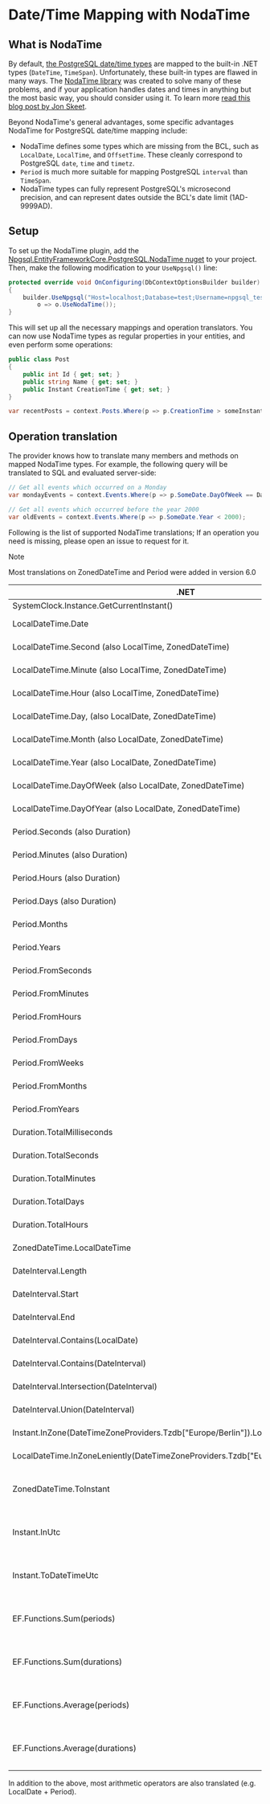 # Date/Time Mapping with NodaTime

## What is NodaTime

By default, [the PostgreSQL date/time types](https://www.postgresql.org/docs/current/static/datatype-datetime.html) are mapped to the built-in .NET types (`DateTime`, `TimeSpan`). Unfortunately, these built-in types are flawed in many ways. The [NodaTime library](http://nodatime.org/) was created to solve many of these problems, and if your application handles dates and times in anything but the most basic way, you should consider using it. To learn more [read this blog post by Jon Skeet](http://blog.nodatime.org/2011/08/what-wrong-with-datetime-anyway.html).

Beyond NodaTime's general advantages, some specific advantages NodaTime for PostgreSQL date/time mapping include:

* NodaTime defines some types which are missing from the BCL, such as `LocalDate`, `LocalTime`, and `OffsetTime`. These cleanly correspond to PostgreSQL `date`, `time` and `timetz`.
* `Period` is much more suitable for mapping PostgreSQL `interval` than `TimeSpan`.
* NodaTime types can fully represent PostgreSQL's microsecond precision, and can represent dates outside the BCL's date limit (1AD-9999AD).

## Setup

To set up the NodaTime plugin, add the [Npgsql.EntityFrameworkCore.PostgreSQL.NodaTime nuget](https://www.nuget.org/packages/Npgsql.EntityFrameworkCore.PostgreSQL.NodaTime) to your project. Then, make the following modification to your `UseNpgsql()` line:

```c#
protected override void OnConfiguring(DbContextOptionsBuilder builder)
{
    builder.UseNpgsql("Host=localhost;Database=test;Username=npgsql_tests;Password=npgsql_tests",
        o => o.UseNodaTime());
}
```

This will set up all the necessary mappings and operation translators. You can now use NodaTime types as regular properties in your entities, and even perform some operations:

```c#
public class Post
{
    public int Id { get; set; }
    public string Name { get; set; }
    public Instant CreationTime { get; set; }
}

var recentPosts = context.Posts.Where(p => p.CreationTime > someInstant);
```

## Operation translation

The provider knows how to translate many members and methods on mapped NodaTime types. For example, the following query will be translated to SQL and evaluated server-side:

```c#
// Get all events which occurred on a Monday
var mondayEvents = context.Events.Where(p => p.SomeDate.DayOfWeek == DayOfWeek.Monday);

// Get all events which occurred before the year 2000
var oldEvents = context.Events.Where(p => p.SomeDate.Year < 2000);
```

Following is the list of supported NodaTime translations; If an operation you need is missing, please open an issue to request for it.

> [!NOTE]
> Most translations on ZonedDateTime and Period were added in version 6.0

.NET                                                                                   | SQL                                                                                                                                        | Notes
-------------------------------------------------------------------------------------- | ------------------------------------------------------------------------------------------------------------------------------------------ | -----------
SystemClock.Instance.GetCurrentInstant()                                               | [now()](https://www.postgresql.org/docs/current/functions-datetime.html)                                                                   |
LocalDateTime.Date                                                                     | [date_trunc('day', timestamp)](https://www.postgresql.org/docs/current/functions-datetime.html)                                            |
LocalDateTime.Second (also LocalTime, ZonedDateTime)                                   | [date_part('second', timestamp)::INT](https://www.postgresql.org/docs/current/functions-datetime.html)                                     |
LocalDateTime.Minute (also LocalTime, ZonedDateTime)                                   | [date_part('minute', timestamp)::INT](https://www.postgresql.org/docs/current/functions-datetime.html)                                     |
LocalDateTime.Hour (also LocalTime, ZonedDateTime)                                     | [date_part('hour', timestamp)::INT](https://www.postgresql.org/docs/current/functions-datetime.html)                                       |
LocalDateTime.Day, (also LocalDate, ZonedDateTime)                                     | [date_part('day', timestamp)::INT](https://www.postgresql.org/docs/current/functions-datetime.html)                                        |
LocalDateTime.Month (also LocalDate, ZonedDateTime)                                    | [date_part('month', timestamp)::INT](https://www.postgresql.org/docs/current/functions-datetime.html)                                      |
LocalDateTime.Year (also LocalDate, ZonedDateTime)                                     | [date_part('year', timestamp)::INT](https://www.postgresql.org/docs/current/functions-datetime.html)                                       |
LocalDateTime.DayOfWeek (also LocalDate, ZonedDateTime)                                | [floor(date_part('dow', timestamp))::INT](https://www.postgresql.org/docs/current/functions-datetime.html)                                 |
LocalDateTime.DayOfYear (also LocalDate, ZonedDateTime)                                | [date_part('doy', timestamp)::INT](https://www.postgresql.org/docs/current/functions-datetime.html)                                        |
Period.Seconds (also Duration)                                                         | [date_part('second', interval)::INT](https://www.postgresql.org/docs/current/functions-datetime.html)                                      |
Period.Minutes (also Duration)                                                         | [date_part('minute', interval)::INT](https://www.postgresql.org/docs/current/functions-datetime.html)                                      |
Period.Hours (also Duration)                                                           | [date_part('hour', interval)::INT](https://www.postgresql.org/docs/current/functions-datetime.html)                                        |
Period.Days (also Duration)                                                            | [date_part('day', interval)::INT](https://www.postgresql.org/docs/current/functions-datetime.html)                                         |
Period.Months                                                                          | [date_part('month', interval)::INT](https://www.postgresql.org/docs/current/functions-datetime.html)                                       |
Period.Years                                                                           | [date_part('year', interval)::INT](https://www.postgresql.org/docs/current/functions-datetime.html)                                        |
Period.FromSeconds                                                                     | [make_interval(seconds => int)](https://www.postgresql.org/docs/current/functions-datetime.html)                                           |
Period.FromMinutes                                                                     | [make_interval(minutes => int)](https://www.postgresql.org/docs/current/functions-datetime.html)                                           |
Period.FromHours                                                                       | [make_interval(hours => int)](https://www.postgresql.org/docs/current/functions-datetime.html)                                             |
Period.FromDays                                                                        | [make_interval(days => int)](https://www.postgresql.org/docs/current/functions-datetime.html)                                              |
Period.FromWeeks                                                                       | [make_interval(weeks => int)](https://www.postgresql.org/docs/current/functions-datetime.html)                                             |
Period.FromMonths                                                                      | [make_interval(months => int)](https://www.postgresql.org/docs/current/functions-datetime.html)                                            |
Period.FromYears                                                                       | [make_interval(years => int)](https://www.postgresql.org/docs/current/functions-datetime.html)                                             |
Duration.TotalMilliseconds                                                             | [date_part('epoch', interval) / 0.001](https://www.postgresql.org/docs/current/functions-datetime.html)                                    |
Duration.TotalSeconds                                                                  | [date_part('epoch', interval)](https://www.postgresql.org/docs/current/functions-datetime.html)                                            |
Duration.TotalMinutes                                                                  | [date_part('epoch', interval) / 60.0](https://www.postgresql.org/docs/current/functions-datetime.html)                                     |
Duration.TotalDays                                                                     | [date_part('epoch', interval) / 86400.0](https://www.postgresql.org/docs/current/functions-datetime.html)                                  |
Duration.TotalHours                                                                    | [date_part('epoch', interval) / 3600.0](https://www.postgresql.org/docs/current/functions-datetime.html)                                   |
ZonedDateTime.LocalDateTime                                                            | [timestamptz AT TIME ZONE 'UTC'](https://www.postgresql.org/docs/current/functions-datetime.html#FUNCTIONS-DATETIME-ZONECONVERT)           | Added in 6.0
DateInterval.Length                                                                    | [upper(daterange) - lower(daterange)](https://www.postgresql.org/docs/current/functions-range.html)                                        | Added in 6.0
DateInterval.Start                                                                     | [lower(daterange)](https://www.postgresql.org/docs/current/functions-range.html)                                                           | Added in 6.0
DateInterval.End                                                                       | [upper(daterange) - INTERVAL 'P1D'](https://www.postgresql.org/docs/current/functions-range.html)                                          | Added in 6.0
DateInterval.Contains(LocalDate)                                                       | [daterange @> date](https://www.postgresql.org/docs/current/functions-range.html)                                                          | Added in 6.0
DateInterval.Contains(DateInterval)                                                    | [daterange @> daterange](https://www.postgresql.org/docs/current/functions-range.html)                                                     | Added in 6.0
DateInterval.Intersection(DateInterval)                                                | [daterange * daterange](https://www.postgresql.org/docs/current/functions-range.html)                                                      | Added in 6.0
DateInterval.Union(DateInterval)                                                       | [daterange + daterange](https://www.postgresql.org/docs/current/functions-range.html)                                                      | Added in 6.0
Instant.InZone(DateTimeZoneProviders.Tzdb["Europe/Berlin"]).LocalDateTime              | [timestamptz AT TIME ZONE 'Europe/Berlin'](https://www.postgresql.org/docs/current/functions-datetime.html#FUNCTIONS-DATETIME-ZONECONVERT) | Added in 6.0
LocalDateTime.InZoneLeniently(DateTimeZoneProviders.Tzdb["Europe/Berlin"]).ToInstant() | [timestamp AT TIME ZONE 'Europe/Berlin'](https://www.postgresql.org/docs/current/functions-datetime.html#FUNCTIONS-DATETIME-ZONECONVERT)   | Added in 6.0
ZonedDateTime.ToInstant                                                                | No PG operation (.NET-side conversion from ZonedDateTime to Instant only)                                                                  | Added in 6.0
Instant.InUtc                                                                          | No PG operation (.NET-side conversion from Instant to ZonedDateTime only)                                                                  | Added in 6.0
Instant.ToDateTimeUtc                                                                  | No PG operation (.NET-side conversion from Instant to UTC DateTime only)                                                                   | Added in 6.0
EF.Functions.Sum(periods)                                                              | [sum(periods)](https://www.postgresql.org/docs/current/functions-aggregate.html#FUNCTIONS-AGGREGATE-TABLE)                                 | Added in 7.0, see [Aggregate functions](translations.md#aggregate-functions).
EF.Functions.Sum(durations)                                                            | [sum(durations)](https://www.postgresql.org/docs/current/functions-aggregate.html#FUNCTIONS-AGGREGATE-TABLE)                               | Added in 7.0, see [Aggregate functions](translations.md#aggregate-functions).
EF.Functions.Average(periods)                                                          | [avg(durations)](https://www.postgresql.org/docs/current/functions-aggregate.html#FUNCTIONS-AGGREGATE-TABLE)                               | Added in 7.0, see [Aggregate functions](translations.md#aggregate-functions).
EF.Functions.Average(durations)                                                        | [avg(durations)](https://www.postgresql.org/docs/current/functions-aggregate.html#FUNCTIONS-AGGREGATE-TABLE)                               | Added in 7.0, see [Aggregate functions](translations.md#aggregate-functions).

In addition to the above, most arithmetic operators are also translated (e.g. LocalDate + Period).
